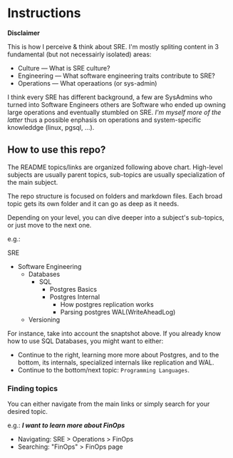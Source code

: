 # Instructions

**Disclaimer**

This is how I perceive & think about SRE. I'm mostly spliting content in 3 fundamental (but not necessairly isolated) areas:
* Culture — What is SRE culture?
* Engineering — What software engineering traits contribute to SRE?
* Operations — What operaations (or sys-admin)

I think every SRE has different background, a few are SysAdmins who turned into Software Engineers others are Software who ended up owning large operations and eventually stumbled on SRE. *I'm myself more of the latter* thus a possible enphasis on operations and system-specific knowleddge (linux, pgsql, ...).

## How to use this repo?

The README topics/links are organized following above chart. High-level subjects are usually parent topics, sub-topics are usually specialization of the main subject.

The repo structure is focused on folders and markdown files. Each broad topic gets its own folder and it can go as deep as it needs.

Depending on your level, you can dive deeper into a subject's sub-topics, or just move to the next one.

e.g.:

SRE
  * Software Engineering
      * Databases
        * SQL
          * Postgres Basics
          * Postgres Internal
            * How postgres replication works
            * Parsing postgres WAL(WriteAheadLog)
      * Versioning

For instance, take into account the snaptshot above. If you already know how to use SQL Databases, you might want to either:

* Continue to the right, learning more more about Postgres, and to the bottom, its internals, specialized internals like replication and WAL.
* Continue to the bottom/next topic: `Programming Languages`.

### Finding topics

You can either navigate from the main links or simply search for your desired topic.

e.g.: ***I want to learn more about FinOps***

* Navigating: SRE > Operations > FinOps
* Searching: "FinOps" > FinOps page
